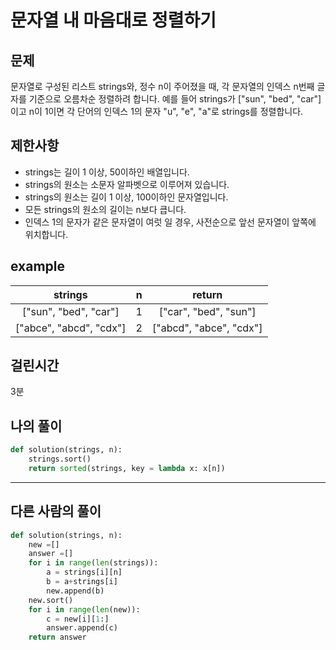 # 문자열 내 마음대로 정렬하기
## 문제
문자열로 구성된 리스트 strings와, 정수 n이 주어졌을 때, 각 문자열의 인덱스 n번째 글자를 기준으로 오름차순 정렬하려 합니다. 예를 들어 strings가 ["sun", "bed", "car"]이고 n이 1이면 각 단어의 인덱스 1의 문자 "u", "e", "a"로 strings를 정렬합니다.
## 제한사항
- strings는 길이 1 이상, 50이하인 배열입니다.
- strings의 원소는 소문자 알파벳으로 이루어져 있습니다.
- strings의 원소는 길이 1 이상, 100이하인 문자열입니다.
- 모든 strings의 원소의 길이는 n보다 큽니다.
- 인덱스 1의 문자가 같은 문자열이 여럿 일 경우, 사전순으로 앞선 문자열이 앞쪽에 위치합니다.
## example
|strings|n|return|
|:---:|:---:|:---:|
|["sun", "bed", "car"]| 1 |["car", "bed", "sun"]|
|["abce", "abcd", "cdx"]| 2 |["abcd", "abce", "cdx"]|

## 걸린시간
3분
## 나의 풀이
```python
def solution(strings, n):
    strings.sort()
    return sorted(strings, key = lambda x: x[n])
```
---
## 다른 사람의 풀이
```python
def solution(strings, n):
    new =[]
    answer =[]
    for i in range(len(strings)):
        a = strings[i][n]
        b = a+strings[i]
        new.append(b)
    new.sort()
    for i in range(len(new)):
        c = new[i][1:]
        answer.append(c)
    return answer
```
